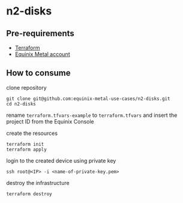 # n2-disks

## Pre-requirements

- [Terraform](https://www.terraform.io/downloads)
- [Equinix Metal account](https://console.equinix.com/login)

## How to consume 

clone repository

```
git clone git@github.com:equinix-metal-use-cases/n2-disks.git
cd n2-disks
```

rename `terraform.tfvars-example` to `terraform.tfvars` and insert the project ID from the Equinix Console

create the resources

```
terraform init
terraform apply
```

login to the created device using private key

```
ssh root@<IP> -i <name-of-private-key.pem>
```

destroy the infrastructure

```
terraform destroy
```